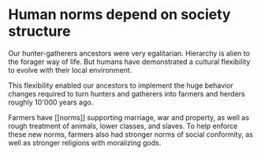 # Human norms depend on society structure

Our hunter-gatherers ancestors were very egalitarian. Hierarchy is alien to the forager way of life. But humans have demonstrated a cultural flexibility to evolve with their local environment. 

This flexibility enabled our ancestors to implement the huge behavior changes required to turn hunters and gatherers into farmers and herders roughly 10'000 years ago.

Farmers have [[norms]] supporting marriage, war and property, as well as rough treatment of animals, lower classes, and slaves. To help enforce these new norms, farmers also had stronger norms of social conformity, as well as stronger religions with moralizing gods.